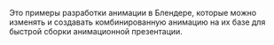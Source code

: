 Это примеры разработки анимации в Блендере, которые можно изменять и создавать комбинированную анимацию на их базе для быстрой сборки анимационной презентации.
